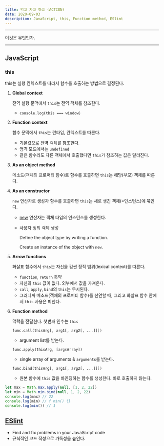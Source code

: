 ```yaml
---
title: 먹고 자고 하고 (ACTION)
date: 2020-09-03
description: JavaScript, this, Function method, ESlint
---
```


---

이것은 무엇인가.

---

## JavaScript

### this

this는 실행 컨텍스트를 따라서 함수를 호출하는 방법으로 결정된다. 

1. **Global context**

   전역 실행 문맥에서 `this`는 전역 객체를 참조한다.

   - `console.log(this === window)`

2. **Function context**

   함수 문맥에서 `this`는 런타임, 컨텍스트를 따른다.

   - 기본값으로 전역 객체를 참조한다.
   - 엄격 모드에서는 `undefined`
   - 같은 함수라도 다른 객체에서 호출했다면 `this`가 참조하는 값은 달라진다.

3. **As an object method**

   메소드(객체의 프로퍼티 함수)로 함수를 호출하면 `this`는 해당(부모) 객체를 따른다.

4. **As an constructor** 

   `new` 연산자로 생성자 함수를 호출하면 `this`는 새로 생긴 객체(=인스턴스)에 묶인다.

   - [new](https://developer.mozilla.org/ko/docs/Web/JavaScript/Reference/Operators/new) 연산자는 객체 타입의 인스턴스를 생성한다.

   - 사용자 정의 객체 생성

       Define the object type by writing a function.

       Create an instance of the object with `new`.

5. **Arrow functions**

   화살표 함수에서 `this`는 자신을 감싼 정적 범위(lexical context)를 따른다.

   - `function`, `return` 축약
   - 자신의 `this` 값이 없다. 외부에서 값을 가져온다.
   - `call`, `apply`, `bind`의 `this`는 무시된다.
   - 그러니까 메소드(객체의 프로퍼티 함수)를 선언할 때, 그리고 화살표 함수 안에서 `this` 사용은 피한다.

6. **Function method**

   맥락을 전달한다. 첫번째 인수는 `this`

   `func.call(thisArg[, arg1[, arg2[, ...]]])`

   - argument list를 받는다.

   `func.apply(thisArg, [argsArray])`

   - single array of arguments & `arguments`를 받는다.

   `func.bind(thisArg[, arg1[, arg2[, ...]]])`

   - 원본 함수에 `this` 값을 바인딩하는 함수를 생성한다. 바로 호출하지 않는다.

```javascript
let max = Math.max.apply(null, [1, 2, 22])
let min = Math.min.bind(null, 1, 2, 22)
console.log(max) // 22
console.log(min) // f min() {}
console.log(min()) // 1
```

## [ESlint](https://eslint.org/)

- Find and fix problems in your JavaScript code
- 규칙적인 코드 작성으로 가독성을 높인다.
